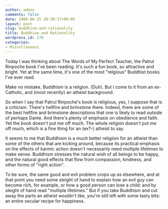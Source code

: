 ```yaml
---
author: admin
comments: false
date: 2006-08-25 20:30:17+00:00
layout: post
slug: buddhism-and-rationality
title: Buddhism and Rationality
wordpress_id: 179
categories:
- Miscellaneous
---
```


Today I was thinking about The Words of My Perfect Teacher, the Patrul Rinpoche book I've been reading.  It's such a fun book, so attractive and bright.  Yet at the same time, it's one of the most "relgious" Buddhist books I've ever read.

Make no mistake, Buddhism is a religion.  (Duh).  But I come to it from an ex-Catholic, and (most recently) an atheist background.

So when I say that Patrul Rinpoche's book is religious, yes, I suppose that is a criticism.  There's hellfire and brimstone there.   Indeed, there are some of the best hellfire and brimstone descriptions that one is likely to read outside of perhaps Dante.  And there's plenty of emphasis on obedience and faith.  Yet the book doesn't put me off much.  The whole religion doesn't put me off much, which is a fine thing for an (ex?-) atheist to say.

It seems to me that Buddhism is a much better religiion for an atheist than some of the others that are kicking around, because its practical emphasis on the effects of karmic action doesn't necessarily need multiple lifetimes to make sense.  Buddhism stresses the natural wish of all beings to be happy, and the natural good effects that flow from compassion, kindness, and other forms of "right action".

To be sure, the same good and evil problem crops up as elsewhere, and at that point you need some sleight of hand to explain how an evil guy can become rich, for example, or how a good person can lose a child: and by sleight of hand read "multiple lifetimes."  But if you take Buddhism and cut away the parts an atheist wouldn't like, you're still left with some tasty bits: an entire secular recipe for happiness.
